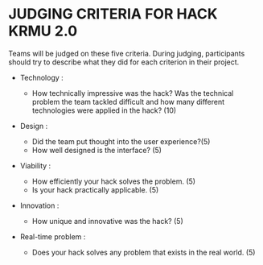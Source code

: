 # JUDGING CRITERIA FOR HACK KRMU 2.0

Teams will be judged on these five criteria. During judging, participants should try to describe what they did for each criterion in their project.

- Technology :
   - How technically impressive was the hack? Was the technical problem the team tackled difficult and how many different technologies were applied in the hack? (10)
   
- Design :
   - Did the team put thought into the user experience?(5)
   - How well designed is the interface? (5)
   
- Viability :
   - How efficiently your hack solves the problem. (5)
   - Is your hack practically applicable. (5)
   
- Innovation :
   - How unique and innovative was the hack? (5)
   
- Real-time problem :
   - Does your hack solves any problem that exists in the real world. (5)
